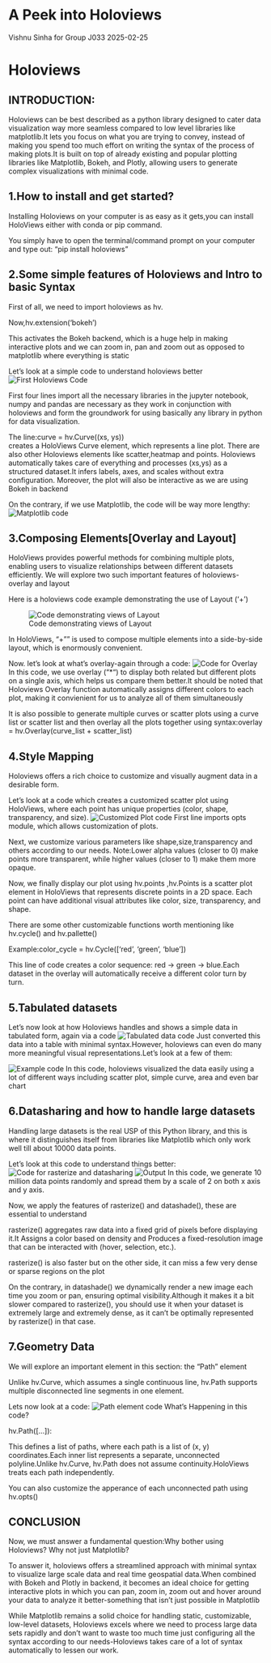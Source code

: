 # A Peek into Holoviews
Vishnu Sinha for Group J033
2025-02-25

# Holoviews

## INTRODUCTION:

Holoviews can be best described as a python library designed to cater
data visualization way more seamless compared to low level libraries
like matplotlib.It lets you focus on what you are trying to convey,
instead of making you spend too much effort on writing the syntax of the
process of making plots.It is built on top of already existing and
popular plotting libraries like Matplotlib, Bokeh, and Plotly, allowing
users to generate complex visualizations with minimal code.

## 1.How to install and get started?

Installing Holoviews on your computer is as easy as it gets,you can
install HoloViews either with conda or pip command.

You simply have to open the terminal/command prompt on your computer and
type out: “pip install holoviews”

## 2.Some simple features of Holoviews and Intro to basic Syntax

First of all, we need to import holoviews as hv.

Now,hv.extension(‘bokeh’)

This activates the Bokeh backend, which is a huge help in making
interactive plots and we can zoom in, pan and zoom out as opposed to
matplotlib where everything is static

Let’s look at a simple code to understand holoviews better ![First
Holoviews Code](Screenshot%202025-02-24%20231417.png)

First four lines import all the necessary libraries in the jupyter
notebook, numpy and pandas are necessary as they work in conjunction
with holoviews and form the groundwork for using basically any library
in python for data visualization.

The line:curve = hv.Curve((xs, ys))  
creates a HoloViews Curve element, which represents a line plot. There
are also other Holoviews elements like scatter,heatmap and points.
Holoviews automatically takes care of everything and processes (xs,ys)
as a structured dataset.It infers labels, axes, and scales without extra
configuration. Moreover, the plot will also be interactive as we are
using Bokeh in backend

On the contrary, if we use Matplotlib, the code will be way more
lengthy: ![Matplotlib code](Screenshot%202025-02-24%20231810.png)

## 3.Composing Elements\[Overlay and Layout\]

HoloViews provides powerful methods for combining multiple plots,
enabling users to visualize relationships between different datasets
efficiently. We will explore two such important features of
holoviews-overlay and layout

Here is a holoviews code example demonstrating the use of Layout (‘+’)

<figure>
<img src="Screenshot%202025-02-24%20234049.png"
alt="Code demonstrating views of Layout" />
<figcaption aria-hidden="true">Code demonstrating views of
Layout</figcaption>
</figure>

In HoloViews, “+”” is used to compose multiple elements into a
side-by-side layout, which is enormously convenient.

Now. let’s look at what’s overlay-again through a code: ![Code for
Overlay](Screenshot%202025-02-25%20000250.png) In this code, we use
overlay (“\*“) to display both related but different plots on a single
axis, which helps us compare them better.It should be noted that
Holoviews Overlay function automatically assigns different colors to
each plot, making it convienient for us to analyze all of them
simultaneously

It is also possible to generate multiple curves or scatter plots using a
curve list or scatter list and then overlay all the plots together using
syntax:overlay = hv.Overlay(curve_list + scatter_list)

## 4.Style Mapping

Holoviews offers a rich choice to customize and visually augment data in
a desirable form.

Let’s look at a code which creates a customized scatter plot using
HoloViews, where each point has unique properties (color, shape,
transparency, and size). ![Customized Plot
code](Screenshot%202025-02-25%20004755.png) First line imports opts
module, which allows customization of plots.

Next, we customize various parameters like shape,size,transparency and
others according to our needs. Note:Lower alpha values (closer to 0)
make points more transparent, while higher values (closer to 1) make
them more opaque.

Now, we finally display our plot using hv.points ,hv.Points is a scatter
plot element in HoloViews that represents discrete points in a 2D space.
Each point can have additional visual attributes like color, size,
transparency, and shape.

There are some other customizable functions worth mentioning like
hv.cycle() and hv.pallette()

Example:color_cycle = hv.Cycle(\[‘red’, ‘green’, ‘blue’\])

This line of code creates a color sequence: red → green → blue.Each
dataset in the overlay will automatically receive a different color turn
by turn.

## 5.Tabulated datasets

Let’s now look at how Holoviews handles and shows a simple data in
tabulated form, again via a code ![Tabulated data
code](Screenshot%202025-02-25%20203753.png) Just converted this data
into a table with minimal syntax.However, holoviews can even do many
more meaningful visual representations.Let’s look at a few of them:

![Example code](Screenshot%202025-02-25%20204246.png) In this code,
holoviews visualized the data easily using a lot of different ways
including scatter plot, simple curve, area and even bar chart

## 6.Datasharing and how to handle large datasets

Handling large datasets is the real USP of this Python library, and this
is where it distinguishes itself from libraries like Matplotlib which
only work well till about 10000 data points.

Let’s look at this code to understand things better: ![Code for
rasterize and datasharing](Screenshot%202025-02-25%20204809.png)
![Output](Screenshot%202025-02-25%20210649.png) In this code, we
generate 10 million data points randomly and spread them by a scale of 2
on both x axis and y axis.

Now, we apply the features of rasterize() and datashade(), these are
essential to understand

rasterize() aggregates raw data into a fixed grid of pixels before
displaying it.It Assigns a color based on density and Produces a
fixed-resolution image that can be interacted with (hover, selection,
etc.).

rasterize() is also faster but on the other side, it can miss a few very
dense or sparse regions on the plot

On the contrary, in datashade() we dynamically render a new image each
time you zoom or pan, ensuring optimal visibility.Although it makes it a
bit slower compared to rasterize(), you should use it when your dataset
is extremely large and extremely dense, as it can’t be optimally
represented by rasterize() in that case.

## 7.Geometry Data

We will explore an important element in this section: the “Path” element

Unlike hv.Curve, which assumes a single continuous line, hv.Path
supports multiple disconnected line segments in one element.

Lets now look at a code: ![Path element
code](Screenshot%202025-02-25%20210213.png) What’s Happening in this
code?

hv.Path(\[…\]):

This defines a list of paths, where each path is a list of (x, y)
coordinates.Each inner list represents a separate, unconnected
polyline.Unlike hv.Curve, hv.Path does not assume continuity.HoloViews
treats each path independently.

You can also customize the apperance of each unconnected path using
hv.opts()

## CONCLUSION

Now, we must answer a fundamental question:Why bother using Holoviews?
Why not just Matplotlib?

To answer it, holoviews offers a streamlined approach with minimal
syntax to visualize large scale data and real time geospatial data.When
combined with Bokeh and Plotly in backend, it becomes an ideal choice
for getting interactive plots in which you can pan, zoom in, zoom out
and hover around your data to analyze it better-something that isn’t
just possible in Matplotlib

While Matplotlib remains a solid choice for handling static,
customizable, low-level datasets, Holoviews excels where we need to
process large data sets rapidly and don’t want to waste too much time
just configuring all the syntax according to our needs-Holoviews takes
care of a lot of syntax automatically to lessen our work.
